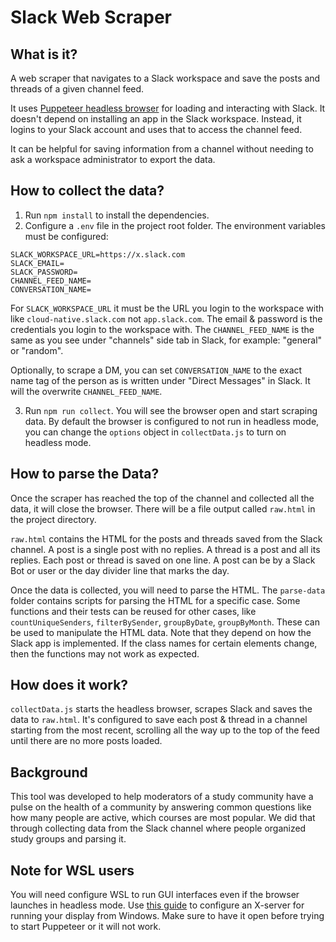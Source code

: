 # Slack Web Scraper

## What is it?

A web scraper that navigates to a Slack workspace and save the posts and threads of a given channel feed.

It uses [Puppeteer headless browser](https://puppeteer.github.io/puppeteer/) for loading and interacting with Slack. It doesn't depend on installing an app in the Slack workspace. Instead, it logins to your Slack account and uses that to access the channel feed.

It can be helpful for saving information from a channel without needing to ask a workspace administrator to export the data.

## How to collect the data?

1. Run `npm install` to install the dependencies.
2. Configure a `.env` file in the project root folder. The environment variables must be configured:

```
SLACK_WORKSPACE_URL=https://x.slack.com
SLACK_EMAIL=
SLACK_PASSWORD=
CHANNEL_FEED_NAME=
CONVERSATION_NAME=
```

For `SLACK_WORKSPACE_URL` it must be the URL you login to the workspace with like `cloud-native.slack.com` not `app.slack.com`. The email & password is the credentials you login to the workspace with. The `CHANNEL_FEED_NAME` is the same as you see under "channels" side tab in Slack, for example: "general" or "random".

Optionally, to scrape a DM, you can set `CONVERSATION_NAME` to the exact name tag of the person as is written under "Direct Messages" in Slack. It will the overwrite `CHANNEL_FEED_NAME`.

3. Run `npm run collect`. You will see the browser open and start scraping data. By default the browser is configured to not run in headless mode, you can change the `options` object in `collectData.js` to turn on headless mode.

## How to parse the Data?

Once the scraper has reached the top of the channel and collected all the data, it will close the browser. There will be a file output called `raw.html` in the project directory.

`raw.html` contains the HTML for the posts and threads saved from the Slack channel. A post is a single post with no replies. A thread is a post and all its replies. Each post or thread is saved on one line. A post can be by a Slack Bot or user or the day divider line that marks the day.

Once the data is collected, you will need to parse the HTML. The `parse-data` folder contains scripts for parsing the HTML for a specific case. Some functions and their tests can be reused for other cases, like `countUniqueSenders`, `filterBySender`, `groupByDate`, `groupByMonth`. These can be used to manipulate the HTML data. Note that they depend on how the Slack app is implemented. If the class names for certain elements change, then the functions may not work as expected.

## How does it work?

`collectData.js` starts the headless browser, scrapes Slack and saves the data to `raw.html`. It's configured to save each post & thread in a channel starting from the most recent, scrolling all the way up to the top of the feed until there are no more posts loaded.

## Background

This tool was developed to help moderators of a study community have a pulse on the health of a community by answering common questions like how many people are active, which courses are most popular. We did that through collecting data from the Slack channel where people organized study groups and parsing it.

## Note for WSL users

You will need configure WSL to run GUI interfaces even if the browser launches in headless mode. Use [this guide](https://nickymeuleman.netlify.app/blog/gui-on-wsl2-cypress) to configure an X-server for running your display from Windows. Make sure to have it open before trying to start Puppeteer or it will not work.
